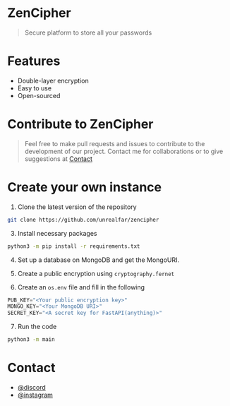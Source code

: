 # ZenCipher
> Secure platform to store all your passwords

# Features
- Double-layer encryption
- Easy to use
- Open-sourced

# Contribute to ZenCipher
> Feel free to make pull requests and issues to contribute to the development of our project.
> Contact me for collaborations or to give suggestions at [Contact](#Contact)

# Create your own instance

1. Clone the latest version of the repository
```bash
git clone https://github.com/unrealfar/zencipher
```

3. Install necessary packages
```bash
python3 -m pip install -r requirements.txt
```

4. Set up a database on MongoDB and get the MongoURI.

5. Create a public encryption using `cryptography.fernet`

6. Create an `os.env` file and fill in the following
```py
PUB_KEY="<Your public encryption key>"
MONGO_KEY="<Your MongoDB URI>"
SECRET_KEY="<A secret key for FastAPI(anything)>"
```

7. Run the code
```bash
python3 -m main
```

# Contact
- [@discord](https://discord.gg/PgYQZcBKQm)
- [@instagram](https://instagram.com/unrealfarrr)
